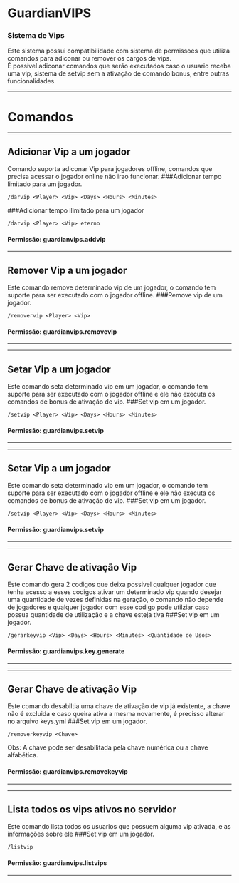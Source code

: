 # GuardianVIPS


### Sistema de Vips



Este sistema possui compatibilidade com sistema de permissoes que utiliza comandos para adiconar ou remover os cargos de vips.
<br>
É possível adiconar comandos que serão executados caso o usuario receba uma vip, sistema de setvip sem a ativação de comando bonus, entre outras funcionalidades.

****


# Comandos

***
## Adicionar Vip a um jogador
Comando suporta adiconar Vip para jogadores offline, comandos que precisa acessar o jogador online não irao funcionar.
###Adicionar tempo limitado para um jogador.
```
/darvip <Player> <Vip> <Days> <Hours> <Minutes>
```
###Adicionar tempo ilimitado para um jogador

```
/darvip <Player> <Vip> eterno
```
#### Permissão: guardianvips.addvip

***
## Remover Vip a um jogador
Este comando remove determinado vip de um jogador, o comando tem suporte para ser executado com o jogador offline.
###Remove vip de um jogador.
```
/removervip <Player> <Vip>
```
#### Permissão: guardianvips.removevip

***

***
## Setar Vip a um jogador
Este comando seta determinado vip em um jogador, o comando tem suporte para ser executado com o jogador offline e ele não executa os comandos de bonus de ativação de vip.
###Set vip em um jogador.
```
/setvip <Player> <Vip> <Days> <Hours> <Minutes>
```
#### Permissão: guardianvips.setvip

***

***
## Setar Vip a um jogador
Este comando seta determinado vip em um jogador, o comando tem suporte para ser executado com o jogador offline e ele não executa os comandos de bonus de ativação de vip.
###Set vip em um jogador.
```
/setvip <Player> <Vip> <Days> <Hours> <Minutes>
```
#### Permissão: guardianvips.setvip

***

***
## Gerar Chave de ativação Vip
Este comando gera 2 codigos que deixa possivel qualquer jogador que tenha acesso a esses codigos ativar um determinado vip quando desejar uma quantidade de vezes definidas na geração, o comando não depende de jogadores e qualquer jogador com esse codigo pode utilziar caso possua quantidade de utilização e a chave esteja tiva
###Set vip em um jogador.
```
/gerarkeyvip <Vip> <Days> <Hours> <Minutes> <Quantidade de Usos>
```
#### Permissão: guardianvips.key.generate

***

***
## Gerar Chave de ativação Vip
Este comando desabiltia uma chave de ativação de vip já existente, a chave não é excluida e caso queira ativa a mesma novamente, é precisso alterar no arquivo keys.yml
###Set vip em um jogador.
```
/removerkeyvip <Chave>
```
Obs: A chave pode ser desabilitada pela chave numérica ou a chave alfabética.
#### Permissão: guardianvips.removekeyvip
***

***
## Lista todos os vips ativos no servidor
Este comando lista todos os usuarios que possuem alguma vip ativada, e as informações sobre ele
###Set vip em um jogador.
```
/listvip
```
#### Permissão: guardianvips.listvips
***



